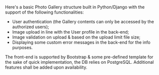 Here's a basic Photo Gallery structure built in Python/Django with the support of the following functionalities:
- User authentication (the Gallery contents can only be accessed by the authorized users);
- Image upload in line with the User profile in the back-end;
- Image validation on upload & based on the upload limit file size;
- Displaying some custom error messages in the back-end for the info purposes.

The front-end is supported by Bootstrap & some pre-defined template for the sake of quick implementation, the DB relies on PostgreSQL. 
Additional features shall be added upon availability.
